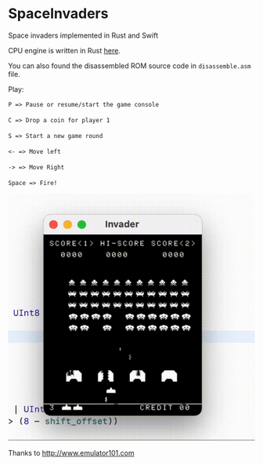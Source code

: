 # SpaceInvaders
Space invaders implemented in Rust and Swift

CPU engine is written in Rust [here](https://github.com/k0Iry/8080-Emulator-in-Rust).

You can also found the disassembled ROM source code in `disassemble.asm` file.

Play:

```
P => Pause or resume/start the game console

C => Drop a coin for player 1

S => Start a new game round

<- => Move left

-> => Move Right

Space => Fire!
```

![invaders](./invaders.gif)

Thanks to http://www.emulator101.com
